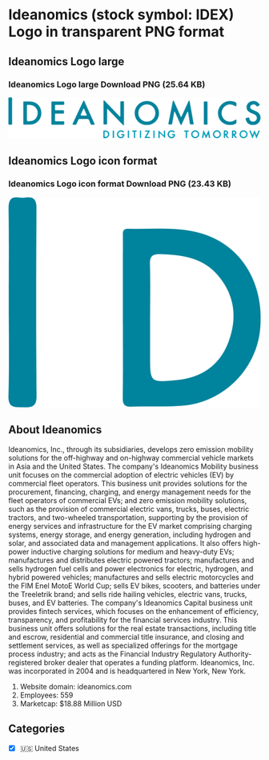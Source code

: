 # Ideanomics (stock symbol: IDEX) Logo in transparent PNG format

## Ideanomics Logo large

### Ideanomics Logo large Download PNG (25.64 KB)

![Ideanomics Logo large Download PNG (25.64 KB)](/img/orig/IDEX_BIG-8d552eff.png)

## Ideanomics Logo icon format

### Ideanomics Logo icon format Download PNG (23.43 KB)

![Ideanomics Logo icon format Download PNG (23.43 KB)](/img/orig/IDEX-2de2ebaa.png)

## About Ideanomics

Ideanomics, Inc., through its subsidiaries, develops zero emission mobility solutions for the off-highway and on-highway commercial vehicle markets in Asia and the United States. The company's Ideanomics Mobility business unit focuses on the commercial adoption of electric vehicles (EV) by commercial fleet operators. This business unit provides solutions for the procurement, financing, charging, and energy management needs for the fleet operators of commercial EVs; and zero emission mobility solutions, such as the provision of commercial electric vans, trucks, buses, electric tractors, and two-wheeled transportation, supporting by the provision of energy services and infrastructure for the EV market comprising charging systems, energy storage, and energy generation, including hydrogen and solar, and associated data and management applications. It also offers high-power inductive charging solutions for medium and heavy-duty EVs; manufactures and distributes electric powered tractors; manufactures and sells hydrogen fuel cells and power electronics for electric, hydrogen, and hybrid powered vehicles; manufactures and sells electric motorcycles and the FIM Enel MotoE World Cup; sells EV bikes, scooters, and batteries under the Treeletrik brand; and sells ride hailing vehicles, electric vans, trucks, buses, and EV batteries. The company's Ideanomics Capital business unit provides fintech services, which focuses on the enhancement of efficiency, transparency, and profitability for the financial services industry. This business unit offers solutions for the real estate transactions, including title and escrow, residential and commercial title insurance, and closing and settlement services, as well as specialized offerings for the mortgage process industry; and acts as the Financial Industry Regulatory Authority-registered broker dealer that operates a funding platform. Ideanomics, Inc. was incorporated in 2004 and is headquartered in New York, New York.

1. Website domain: ideanomics.com
2. Employees: 559
3. Marketcap: $18.88 Million USD


## Categories
- [x] 🇺🇸 United States
